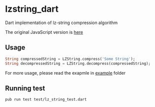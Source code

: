 # lzstring_dart
Dart implementation of lz-string compression algorithm

The original JavaScript version is [here](https://github.com/pieroxy/lz-string)

## Usage
```dart
String compressedString = LZString.compress('Some String');
String decompressedString = LZString.decompress(compressedString);
```
For more usage, please read the exapmle in [example](https://github.com/skipness/lzstring-dart/tree/master/example) folder

## Running test
```
pub run test test/lz_string_test.dart
```